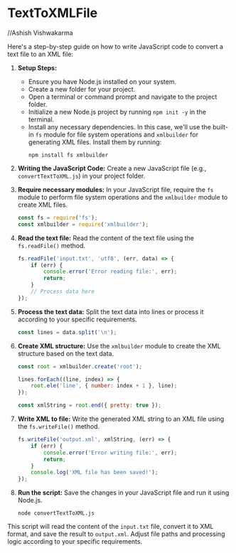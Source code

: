 # TextToXMLFile

//Ashish Vishwakarma

Here's a step-by-step guide on how to write JavaScript code to convert a text file to an XML file:

1. **Setup Steps:**
    - Ensure you have Node.js installed on your system.
    - Create a new folder for your project.
    - Open a terminal or command prompt and navigate to the project folder.
    - Initialize a new Node.js project by running `npm init -y` in the terminal.
    - Install any necessary dependencies. In this case, we'll use the built-in `fs` module for file system operations and `xmlbuilder` for generating XML files. Install them by running:
      ```
      npm install fs xmlbuilder
      ```

2. **Writing the JavaScript Code:**
    Create a new JavaScript file (e.g., `convertTextToXML.js`) in your project folder.

3. **Require necessary modules:**
    In your JavaScript file, require the `fs` module to perform file system operations and the `xmlbuilder` module to create XML files.
    ```javascript
    const fs = require('fs');
    const xmlbuilder = require('xmlbuilder');
    ```

4. **Read the text file:**
    Read the content of the text file using the `fs.readFile()` method.
    ```javascript
    fs.readFile('input.txt', 'utf8', (err, data) => {
        if (err) {
            console.error('Error reading file:', err);
            return;
        }
        // Process data here
    });
    ```

5. **Process the text data:**
    Split the text data into lines or process it according to your specific requirements.
    ```javascript
    const lines = data.split('\n');
    ```

6. **Create XML structure:**
    Use the `xmlbuilder` module to create the XML structure based on the text data.
    ```javascript
    const root = xmlbuilder.create('root');

    lines.forEach((line, index) => {
        root.ele('line', { number: index + 1 }, line);
    });

    const xmlString = root.end({ pretty: true });
    ```

7. **Write XML to file:**
    Write the generated XML string to an XML file using the `fs.writeFile()` method.
    ```javascript
    fs.writeFile('output.xml', xmlString, (err) => {
        if (err) {
            console.error('Error writing file:', err);
            return;
        }
        console.log('XML file has been saved!');
    });
    ```

8. **Run the script:**
    Save the changes in your JavaScript file and run it using Node.js.
    ```
    node convertTextToXML.js
    ```

This script will read the content of the `input.txt` file, convert it to XML format, and save the result to `output.xml`. Adjust file paths and processing logic according to your specific requirements.
